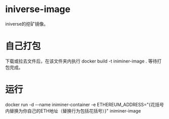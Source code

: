 # iniverse-image
iniverse的挖矿镜像。

# 自己打包
下载或拉去文件后，在该文件夹内执行 docker build -t iniminer-image . 等待打包完成。

# 运行
docker run -d --name iniminer-container -e ETHEREUM_ADDRESS="{花括号内替换为你自己的ETH地址（替换行为包括花括号）}" iniminer-image

